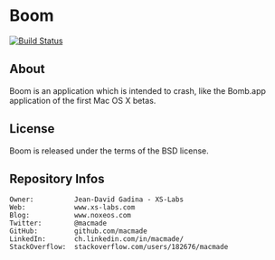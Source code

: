 Boom
====

[![Build Status](https://travis-ci.org/macmade/Boom.svg?branch=master)](https://travis-ci.org/macmade/Boom)

About
-----

Boom is an application which is intended to crash, like the Bomb.app application of the first Mac OS X betas.

License
-------

Boom is released under the terms of the BSD license.

Repository Infos
----------------

    Owner:			Jean-David Gadina - XS-Labs
    Web:			www.xs-labs.com
    Blog:			www.noxeos.com
    Twitter:		@macmade
    GitHub:			github.com/macmade
    LinkedIn:		ch.linkedin.com/in/macmade/
    StackOverflow:	stackoverflow.com/users/182676/macmade
